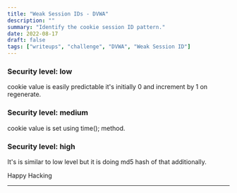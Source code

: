 ```yaml
---
title: "Weak Session IDs - DVWA"
description: ""
summary: "Identify the cookie session ID pattern."
date: 2022-08-17
draft: false
tags: ["writeups", "challenge", "DVWA", "Weak Session ID"]
---
```



### **Security level: low**

cookie value is easily predictable it's initially 0 and increment by 1 on regenerate.

### **Security level: medium**

cookie value is set using time(); method.

### **Security level: high**

It's is similar to low level but it is doing md5 hash of that additionally.


Happy Hacking

---
